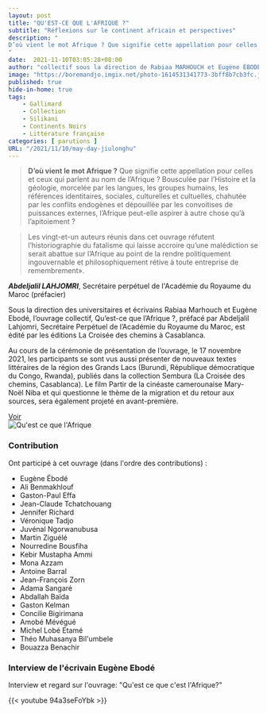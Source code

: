 ```yaml
---
layout: post
title: "QU'EST-CE QUE L'AFRIQUE ?"
subtitle: "Réflexions sur le continent africain et perspectives"
description: "
D’où vient le mot Afrique ? Que signifie cette appellation pour celles et ceux qui parlent au nom de l’Afrique ? Bousculée par l’Histoire et la géologie, morcelée par les langues, les groupes humains, les références identitaires, sociales, culturelles et cultuelles, chahutée par les conflits endogènes et dépouillée par les convoitises de puissances externes, l’Afrique peut-elle aspirer à autre chose qu’à l’apitoiement ?
"
date:  2021-11-10T03:05:28+08:00
author: "collectif sous la direction de Rabiaa MARHOUCH et Eugène ÉBODÉ"
image: "https://boremandjo.imgix.net/photo-1614531341773-3bff8b7cb3fc.jpg"
published: true
hide-in-home: true
tags:
    - Gallimard
    - Collection 
    - Silikani
    - Continents Noirs
    - Littérature française
categories: [ parutions ]
URL: "/2021/11/10/may-day-jiulonghu"
---
```



> **D’où vient le mot Afrique ?** Que signifie cette appellation pour celles et ceux qui parlent au nom de l’Afrique ? Bousculée par l’Histoire et la géologie, morcelée par les langues, les groupes humains, les références identitaires, sociales, culturelles et cultuelles, chahutée par les conflits endogènes et dépouillée par les convoitises de puissances externes, l’Afrique peut-elle aspirer à autre chose qu’à l’apitoiement ?

> Les vingt-et-un auteurs réunis dans cet ouvrage réfutent l’historiographie du fatalisme qui laisse accroire qu’une malédiction se serait abattue sur l’Afrique au point de la rendre politiquement ingouvernable et philosophiquement rétive à toute entreprise de remembrement».

 ***Abdeljalil LAHJOMRI***, Secrétaire perpétuel de l'Académie du Royaume du Maroc (préfacier)


Sous la direction des universitaires et écrivains Rabiaa Marhouch et Eugène Ebodé, l’ouvrage collectif, Qu’est-ce que l’Afrique ?, préfacé par Abdeljalil Lahjomri, Secrétaire Perpétuel de l’Académie du Royaume du Maroc, est édité par les éditions La Croisée des chemins à Casablanca. 

Au cours de la cérémonie de présentation de l’ouvrage, le 17 novembre 2021, les participants se sont vus aussi présenter de nouveaux textes littéraires de la région des Grands Lacs (Burundi, République démocratique du Congo, Rwanda), publiés dans la collection Sembura (La Croisée des chemins, Casablanca). Le film Partir de la cinéaste camerounaise Mary-Noël Niba et qui questionne le thème de la migration et du retour aux sources, sera également projeté en avant-première.

 [Voir](http://lacroiseedeschemins.ma/produit/quest-ce-que-lafriquereflexions-sur-le-continent-africain-et-perspectives/)<BR>
![Qu'est ce que l'Afrique](https://boremandjo.imgix.net/258027082_5178998302116134_1337263760040848276_n.jpg)


### Contribution   
Ont participé à cet ouvrage (dans l'ordre des contributions) :
- Eugène Ébodé 
- Ali Benmakhlouf 
- Gaston-Paul Effa 
- Jean-Claude Tchatchouang
- Jennifer Richard
- Véronique Tadjo
- Juvénal Ngorwanubusa
- Martin Ziguélé
- Nourredine Bousfiha
- Kebir Mustapha Ammi
- Mona Azzam
- Antoine Barral
- Jean-François Zorn
- Adama Sangaré
- Abdallah Baïda
- Gaston Kelman
- Concilie Bigirimana
- Amobé Mévégué
- Michel Lobé Etamé
- Théo Muhasanya Bil'umbele
- Bouazza Benachir

### Interview de l'écrivain Eugène Ebodé   

Interview et regard sur l'ouvrage: "Qu'est ce que c'est l'Afrique?"

{{< youtube 94a3seFoYbk >}}
